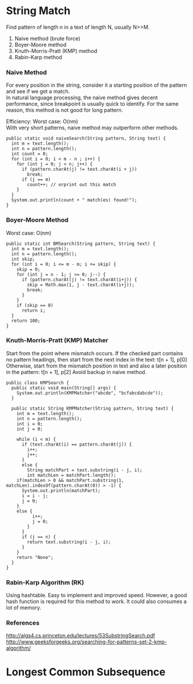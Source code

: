 # String Match
Find pattern of length n in a text of length N, usually N>>M.  
1. Naive method (brute force)
2. Boyer-Moore method
3. Knuth-Morris-Pratt (KMP) method
4. Rabin-Karp method

### Naive Method
For every position in the string, consider it a starting position of the pattern and see if we get a match.  
In natural language processing, the naive method gives decent performance, since breakpoint is usually quick to identify. For the same reason, this method is not good for long pattern.  

Efficiency:
Worst case: O(nm)  
With very short patterns, naive method may outperform other methods.

```
public static void naiveSearch(String pattern, String text) {
  int m = text.length();
  int n = pattern.length();
  int count = 0;
  for (int i = 0; i < m - n ; i++) {
    for (int j = 0; j < n; j++) {
      if (pattern.charAt(j) != text.charAt(i + j))
        break;
      if (j == m) 
        count++; // orprint out this match
    }
  }
  System.out.println(count + " match(es) found!");
}
```

### Boyer-Moore Method

Worst case: O(nm)  

```
public static int BMSearch(String pattern, String text) {
  int m = text.length();
  int n = pattern.length();
  int skip;
  for (int i = 0; i <= m - m; i += skip) {
    skip = 0;
    for (int j = n - 1; j >= 0; j--) {
      if (pattern.charAt(j) != text.charAt(i+j)) {
        skip = Math.max(1, j - text.charAt(i+j));
        break;
      }
    }
    if (skip == 0) 
	  return i;
  }
  return 100;
} 
```

### Knuth-Morris-Pratt (KMP) Matcher
Start from the point where mismatch occurs. 
If the checked part contains no pattern headings, then start from the next index in the text:  t[n + 1], p[0]  
Otherwise, start from the mismatch position in text and also a later position in the pattern: t[n + 1], p[2]
Avoid backup in naive method. 

```
public class KMPSearch {
  public static void main(String[] args) {
  	System.out.println(KMPMatcher("abcde", "bcfabcdabcde"));
  }

  public static String KMPMatcher(String pattern, String text) {
    int m = text.length();
    int n = pattern.length();
    int i = 0;
    int j = 0;
    
    while (i < m) {
      if (text.charAt(i) == pattern.charAt(j)) {
        i++;
        j++;
      }
      else {
      	String matchPart = text.substring(i - j, i);
      	int matchLen = matchPart.length();
	if(matchLen > 0 && matchPart.substring(1, matchLen).indexOf(pattern.charAt(0)) > -1) {
	  System.out.println(matchPart);
	  i = i - j;
	  j = 0;
	}
	else {
      	  i++;
      	  j = 0;
      	}
      }
      if (j == n) {
        return text.substring(i - j, i);
      } 
    }
    return "None"; 
  }
}
```

### Rabin-Karp Algorithm (RK)
Using hashtable. Easy to implement and improved speed. However, a good hash function is required for this method to work. It could also consumes a lot of memory.



### References
http://algs4.cs.princeton.edu/lectures/53SubstringSearch.pdf  
http://www.geeksforgeeks.org/searching-for-patterns-set-2-kmp-algorithm/  

# Longest Common Subsequence


